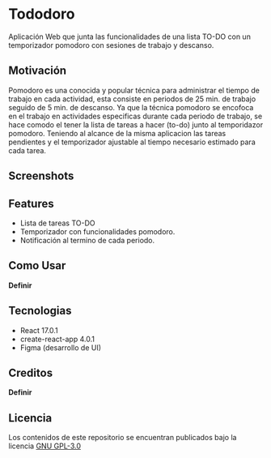 # Tododoro

Aplicación Web que junta las funcionalidades de una lista TO-DO con un temporizador pomodoro con sesiones de trabajo y descanso.

## Motivación

Pomodoro es una conocida y popular técnica para administrar el tiempo de trabajo en cada actividad, esta consiste en periodos de 25 min. de trabajo seguido de 5 min. de descanso.
Ya que la técnica pomodoro se encofoca en el trabajo en actividades especificas durante cada periodo de trabajo, se hace comodo el tener la lista de tareas a hacer (to-do) junto al temporidazor pomodoro. Teniendo al alcance de la misma aplicacion las tareas pendientes y el temporizador ajustable al tiempo necesario estimado para cada tarea.

## Screenshots

## Features

- Lista de tareas TO-DO
- Temporizador con funcionalidades pomodoro.
- Notificación al termino de cada periodo.

## Como Usar

**Definir**

## Tecnologias

- React 17.0.1
- create-react-app 4.0.1
- Figma (desarrollo de UI)

## Creditos

**Definir**

## Licencia

Los contenidos de este repositorio se encuentran publicados bajo la licencia [GNU GPL-3.0](./LICENSE)
